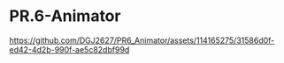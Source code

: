 # PR.6-Animator



https://github.com/DGJ2627/PR6_Animator/assets/114165275/31586d0f-ed42-4d2b-990f-ae5c82dbf99d


